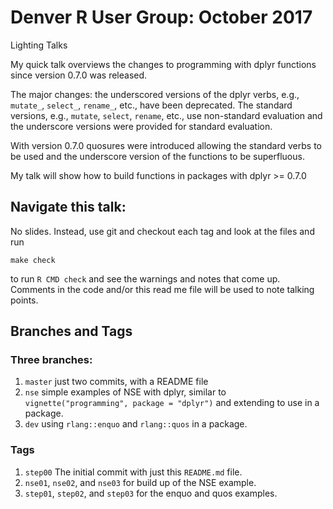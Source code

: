 Denver R User Group: October 2017
=====

Lighting Talks

My quick talk overviews the changes to programming with dplyr functions since
version 0.7.0 was released.

The major changes: the underscored versions of the dplyr verbs, e.g., `mutate_`,
`select_`, `rename_`, etc., have been deprecated.  The standard versions, e.g.,
`mutate`, `select`, `rename`, etc., use non-standard evaluation and the
underscore versions were provided for standard evaluation.

With version 0.7.0 quosures were introduced allowing the standard verbs to be
used and the underscore version of the functions to be superfluous.

My talk will show how to build functions in packages with dplyr >= 0.7.0

## Navigate this talk:
No slides.  Instead, use git and checkout each tag and look at the files and run

    make check

to run `R CMD check` and see the warnings and notes that come up.  Comments in
the code and/or this read me file will be used to note talking points.

## Branches and Tags

### Three branches: 
1. `master` just two commits, with a README file
2. `nse` simple examples of NSE with dplyr, similar to
   `vignette("programming", package = "dplyr")`  and extending to use in a
   package.
3. `dev` using `rlang::enquo` and `rlang::quos` in a package.

### Tags
1. `step00` The initial commit with just this `README.md` file.
2. `nse01`, `nse02`, and `nse03` for build up of the NSE example.
2. `step01`, `step02`, and `step03` for the enquo and quos examples.

